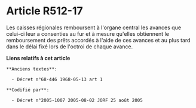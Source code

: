 # Article R512-17

Les caisses régionales remboursent à l'organe central les avances que celui-ci leur a consenties au fur et à mesure qu'elles
obtiennent le remboursement des prêts accordés à l'aide de ces avances et au plus tard dans le délai fixé lors de l'octroi de
chaque avance.

**Liens relatifs à cet article**

	**Anciens textes**:

	  - Décret n°68-446 1968-05-13 art 1

	**Codifié par**:

	  - Décret n°2005-1007 2005-08-02 JORF 25 août 2005
